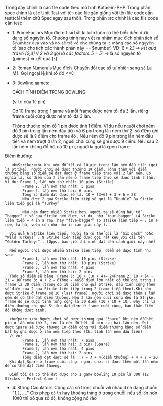 Trong đây chính là các file code theo mô hình Katas-in-PHP.
Trong phần spec chính là các Unit Test với tên các file gần giống với tên file code cần test(chỉ thêm chữ Spec ngay sau thôi).
Trong phần src chính là các file code cần test:
  - 1: PrimeFactors
        Mục đích: 1 số bất kì luôn luôn có thể biểu diễn dưới dạng số nguyên tố. Chương trình này viết ra nhằm mục đích
        phân tích số $number đưa vào và nó sẽ trả về cho chúng ta là mảng các số nguyên tố (sao cho tích các thành phần này == $number)
            VD: 6 = 2*3 => kết quả trả về [2,3] // 2 và 3 gọi là các factors.
                5 = 5*1 => là số nguyên tố (primes) => kết quả [5]
                
  - 2: Roman Numerals
        Mục đích: Chuyển đổi các số tự nhiên sang số La Mã. Gọi ngoại lệ khi số đó <=0
        
  - 3: Bowling games:
  
      CÁCH TÍNH ĐIỂM TRONG BOWLING

      (vị trí của 10 pin)

      Có 10 frame trong 1 game và mỗi frame được ném tối đa 2 lần, riêng frame cuối cùng được ném tối đa 3 lần.

      Thông thường ném đổ 1 pin được tính 1 điểm. Ví dụ nếu người chơi ném đổ 3 pin trong lần ném đầu tiên và 6 pin trong lần ném thứ 2, số điểm ghi được sẽ là 9 điểm cho frame đó . Nếu ném đổ 9 pin trong lần ném đầu tiên và ném trượt ở lần 2, người chơi cũng sẽ ghi được 9 điểm. Nếu sau 2 lần ném không đổ hết cả 10 pin, người ta gọi là open frame

Điểm thưởng:

       <b>Strike:</b> Khi ném đổ tất cả 10 pin trong lần ném đầu tiên (gọi là Strike), người chơi sẽ được thưởng 10 điểm, cộng thêm với điểm thưởng bằng số điểm sẽ đạt được ở frame tiếp theo với 2 lần ném. Có nghĩa là, số điểm của 2 lần ném ở frame tiếp theo sẽ được tính 2 lần. Ví dụ: Frame 1, lần ném thứ nhất: 10 pins (Strike)
            Frame 2, lần ném thứ nhất: 3 pins
            Frame 2, lần ném thứ hai: 6 pins
            Tổng số điểm đạt được sẽ là: 10 + (3+6) + 3 + 6 = 28
            Nếu được 2 quả Strike liên tiếp sẽ gọi là “Double” Ba Strike liên tiếp gọi là “Turkey”

            Nếu ném được nhiều Strike hơn, người ta sẽ dùng hậu tố “bagger” + số quả Strike ném được, ví dụ, như “four-bagger” (4 Strike liên tiếp – 4 in a row) hay “five-bagger” (5 strike liên tiếp – 5 in a row, hà hà, vưỡn còn nhớ như in cảm giác này ).

      Với quả 6 Strike liên tiếp, người ta có thể gọi là “Six pack” hoặc “Wild Turkeys” . 9 Strike liên tiếp được gọi rất kêu với cái tên “Golden Turkeys” . (Opps, bao giờ thì mình đạt đến cảnh giới này nhể)

      Nếu người chơi được nhiều Strike liên tiếp, điểm sẽ được tính như sau:
            Frame 1, lần ném thứ nhất: 10 pins (Strike)
            Frame 2, lần ném thứ nhất: 10 pins (Strike)
            Frame 3, lần ném thứ nhất: 4 pins
            Frame 3, lần ném thứ hai: 2 pins
      Tổng số điểm sẽ bằng: Frame 1: 10 + (10 + 4)= 24Frame 2: 10 + (4 + 2) = 16Frame 3: 4 + 2 = 6Tổng = 46Số điểm lớn nhất có thể ghi trong 1 frame là 30 điểm (trong đó 10 điểm cho quả Strike, đầu tiên cộng thêm số điểm của 2 quả Strike liên tiếp trong 2 frame tiếp theo).Khi ném được Strike ở frame số 10 (last frame), người chơi sẽ được thêm 1 lần ném để có thể đạt điểm thưởng. Nếu 2 lần ném cuối cùng đểu là Strike, frame đó sẽ được tính tổng cộng là 30 điểm (10 + 10 + 10). Đây chỉ là điểm thưởng cho quả Strike đạt được ở frame cuối cùng, bản thân điểm đó không được tính.

      <b>Spare:</b> Người chơi sẽ được thưởng quả “Spare” khi ném đổ hết pin ở lần ném thứ 2, tức là ném đổ hết 10 pin sau hai lần ném. Đạt được Spare sẽ được thưởng 10 điểm cộng với điểm thưởng bằng số điểm bất kỳ ghi được ở lần ném tiếp theo (Chỉ tính lần ném đầu tiên)
      Ví dụ:
            Frame 1, lần ném thứ nhất: 7 pins
            Frame 1, lần ném thứ hai: 3 pins (Spare)
            Frame 2, lần ném thứ nhất: 4 pins
            Frame 2, lần ném thứ hai: 2 pins
            Tổng điểm đạt được sẽ là : 7 + 3 + 4(điểm thưởng) + 4 + 2 = 20
      Khi đạt Spare ở frame cuối cùng, người chơi sẽ được thêm một lần ném để có thể đạt điểm thưởng.

      Điểm tối đa có thể đạt được cho 1 game bowling 10 pin là 300 (12 Strikes – Perfect Game )
      
  - 4: String Caculators:
      Cộng các số trong chuỗi với nhau định dạng chuỗi: "1,2, ...." Cho phép có \n hay khoảng trắng ở trong chuỗi, nếu số lớn hơn 1000
        thì bỏ qua số đó, không cộng nó vào
